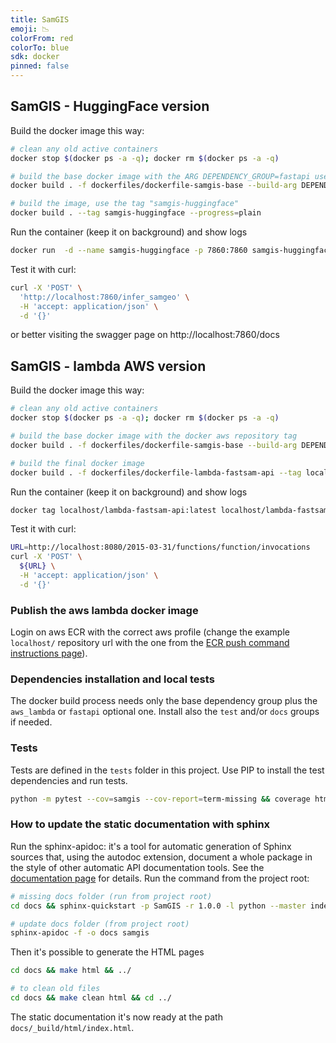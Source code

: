 ```yaml
---
title: SamGIS
emoji: 📉
colorFrom: red
colorTo: blue
sdk: docker
pinned: false
---
```


## SamGIS - HuggingFace version

Build the docker image this way:

```bash
# clean any old active containers
docker stop $(docker ps -a -q); docker rm $(docker ps -a -q)

# build the base docker image with the ARG DEPENDENCY_GROUP=fastapi used by poetry
docker build . -f dockerfiles/dockerfile-samgis-base --build-arg DEPENDENCY_GROUP=fastapi --tag localhost/samgis-base-fastapi --progress=plain

# build the image, use the tag "samgis-huggingface"
docker build . --tag samgis-huggingface --progress=plain
```

Run the container (keep it on background) and show logs

```bash
docker run  -d --name samgis-huggingface -p 7860:7860 samgis-huggingface; docker logs -f samgis-huggingface
```

Test it with curl:

```bash
curl -X 'POST' \
  'http://localhost:7860/infer_samgeo' \
  -H 'accept: application/json' \
  -d '{}'
```

or better visiting the swagger page on http://localhost:7860/docs 


## SamGIS - lambda AWS version

Build the docker image this way:

```bash
# clean any old active containers
docker stop $(docker ps -a -q); docker rm $(docker ps -a -q)

# build the base docker image with the docker aws repository tag
docker build . -f dockerfiles/dockerfile-samgis-base --build-arg DEPENDENCY_GROUP=aws_lambda --tag localhost/samgis-base-aws-lambda --progress=plain

# build the final docker image
docker build . -f dockerfiles/dockerfile-lambda-fastsam-api --tag localhost/lambda-fastsam-api --progress=plain
```

Run the container (keep it on background) and show logs

```bash
docker tag localhost/lambda-fastsam-api:latest localhost/lambda-fastsam-api;docker run  -d --name lambda-fastsam-api -p 8080:8080 lambda-fastsam-api; docker logs -f lambda-fastsam-api
```

Test it with curl:

```bash
URL=http://localhost:8080/2015-03-31/functions/function/invocations
curl -X 'POST' \
  ${URL} \
  -H 'accept: application/json' \
  -d '{}'
```

### Publish the aws lambda docker image
Login on aws ECR with the correct aws profile (change the example `localhost/` repository url with the one from
the [ECR push command instructions page](https://eu-west-1.console.aws.amazon.com/ecr/repositories/)).

### Dependencies installation and local tests
The docker build process needs only the base dependency group plus the `aws_lambda` or `fastapi` optional one.
Install also the `test` and/or `docs` groups if needed.

### Tests

Tests are defined in the `tests` folder in this project. Use PIP to install the test dependencies and run tests.

```bash
python -m pytest --cov=samgis --cov-report=term-missing && coverage html
```

### How to update the static documentation with sphinx

Run the sphinx-apidoc: it's a tool for automatic generation of Sphinx sources that, using the autodoc
extension, document a whole package in the style of other automatic API documentation tools. See the 
[documentation page](https://www.sphinx-doc.org/en/master/man/sphinx-apidoc.html) for details.
Run the command from the project root:

```bash
# missing docs folder (run from project root)
cd docs && sphinx-quickstart -p SamGIS -r 1.0.0 -l python --master index

# update docs folder (from project root)
sphinx-apidoc -f -o docs samgis
```

Then it's possible to generate the HTML pages 
```bash
cd docs && make html && ../

# to clean old files
cd docs && make clean html && cd ../
```

The static documentation it's now ready at the path `docs/_build/html/index.html`.
